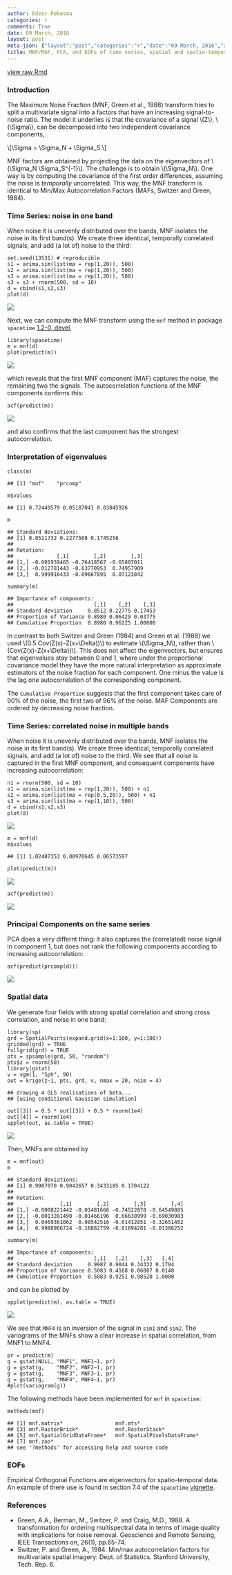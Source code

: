 ```yaml
---
author: Edzer Pebesma
categories: r
comments: True
date: 09 March, 2016
layout: post
meta-json: {"layout":"post","categories":"r","date":"09 March, 2016","author":"Edzer Pebesma","comments":true,"title":"MNF/MAF, PCA, and EOFs of time series, spatial and spatio-temporal data"}
title: MNF/MAF, PCA, and EOFs of time series, spatial and spatio-temporal data
---
```


<script src="https://cdnjs.cloudflare.com/ajax/libs/mathjax/2.7.0/MathJax.js?config=TeX-AMS-MML_HTMLorMML" type="text/javascript"></script>
[view raw
Rmd](https://raw.githubusercontent.com/edzer/r-spatial/gh-pages/_rmd/2016-03-09-MNF-PCA-EOF.Rmd)

### Introduction

The Maximum Noise Fraction (MNF, Green et al., 1988) transform tries to
split a multivariate signal into a factors that have an increasing
signal-to-noise ratio. The model it underlies is that the covariance of
a signal \\(Z\\), \\(\Sigma\\), can be decomposed into two independent
covariance components,

\\[\Sigma = \Sigma_N + \Sigma_S.\\]

MNF factors are obtained by projecting the data on the eigenvectors of
\\(\Sigma_N \Sigma_S^{-1}\\). The challenge is to obtain \\(\Sigma_N\\).
One way is by computing the covariance of the first order differences,
assuming the noise is *temporally* uncorrelated. This way, the MNF
transform is identical to Min/Max Autocorrelation Factors (MAFs, Switzer
and Green, 1984).

### Time Series: noise in one band

When noise it is unevenly distributed over the bands, MNF isolates the
noise in its first band(s). We create three identical, temporally
correlated signals, and add (a lot of) noise to the third:

    set.seed(13531) # reproducible
    s1 = arima.sim(list(ma = rep(1,20)), 500)
    s2 = arima.sim(list(ma = rep(1,20)), 500)
    s3 = arima.sim(list(ma = rep(1,20)), 500)
    s3 = s3 + rnorm(500, sd = 10)
    d = cbind(s1,s2,s3)
    plot(d)

![](/images/mnf1-1.png)

Next, we can compute the MNF transform using the `mnf` method in package
`spacetime` [1.2-0, devel](https://github.com/edzer/spacetime/),

    library(spacetime)
    m = mnf(d)
    plot(predict(m))

![](/images/mnf2-1.png)

which reveals that the first MNF component (MAF) captures the noise, the
remaining two the signals. The autocorrelation functions of the MNF
components confirms this:

    acf(predict(m))

![](/images/mnf3-1.png)

and also confirms that the last component has the strongest
autocorrelation.

### Interpretation of eigenvalues

    class(m)

    ## [1] "mnf"    "prcomp"

    m$values

    ## [1] 0.72449579 0.05187041 0.03045926

    m

    ## Standard deviations:
    ## [1] 0.8511732 0.2277508 0.1745258
    ## 
    ## Rotation:
    ##              [,1]        [,2]        [,3]
    ## [1,] -0.001939465 -0.76418567 -0.65807011
    ## [2,] -0.012781443 -0.63770953  0.74957909
    ## [3,]  0.999916433 -0.09667895  0.07123842

    summary(m)

    ## Importance of components:
    ##                          [,1]    [,2]    [,3]
    ## Standard deviation     0.8512 0.22775 0.17453
    ## Proportion of Variance 0.8980 0.06429 0.03775
    ## Cumulative Proportion  0.8980 0.96225 1.00000

In contrast to both Switzer and Green (1984) and Green et al. (1988) we
used \\(0.5 Cov(Z(x)-Z(x+\Delta))\\) to estimate \\(\Sigma_N\\), rather
than \\(Cov(Z(x)-Z(x+\Delta))\\). This does not affect the eigenvectors,
but ensures that eigenvalues stay between 0 and 1, where under the
proportional covariance model they have the more natural interpretation
as approximate estimators of the noise fraction for each component. One
minus the value is the lag one autocorrelation of the corresponding
component.

The `Cumulative Proportion` suggests that the first component takes care
of 90% of the noise, the first two of 96% of the noise. MAF Components
are ordered by decreasing noise fraction.

### Time Series: correlated noise in multiple bands

When noise it is unevenly distributed over the bands, MNF isolates the
noise in its first band(s). We create three identical, temporally
correlated signals, and add (a lot of) noise to the third. We see that
all noise is captured in the first MNF component, and consequent
components have increasing autocorrelation:

    n1 = rnorm(500, sd = 10)
    s1 = arima.sim(list(ma = rep(1,20)), 500) + n1
    s2 = arima.sim(list(ma = rep(0.5,20)), 500) + n1
    s3 = arima.sim(list(ma = rep(1,10)), 500)
    d = cbind(s1,s2,s3)
    plot(d)

![](/images/mnf4-1.png)

    m = mnf(d)
    m$values

    ## [1] 1.02487353 0.08970645 0.06573597

    plot(predict(m))

![](/images/mnf4-2.png)

    acf(predict(m))

![](/images/mnf4-3.png)

### Principal Components on the same series

PCA does a very differnt thing: it also captures the (correlated) noise
signal in component 1, but does not rank the following components
according to increasing autocorrelation:

    acf(predict(prcomp(d)))

![](/images/mnf5-1.png)

### Spatial data

We generate four fields with strong spatial correlation and strong cross
correlation, and noise in one band:

    library(sp)
    grd = SpatialPoints(expand.grid(x=1:100, y=1:100))
    gridded(grd) = TRUE
    fullgrid(grd) = TRUE
    pts = spsample(grd, 50, "random")
    pts$z = rnorm(50)
    library(gstat)
    v = vgm(1, "Sph", 90)
    out = krige(z~1, pts, grd, v, nmax = 20, nsim = 4)

    ## drawing 4 GLS realisations of beta...
    ## [using conditional Gaussian simulation]

    out[[3]] = 0.5 * out[[3]] + 0.5 * rnorm(1e4)
    out[[4]] = rnorm(1e4)
    spplot(out, as.table = TRUE)

![](/images/mnf6-1.png)

Then, MNFs are obtained by

    m = mnf(out)
    m

    ## Standard deviations:
    ## [1] 0.9987070 0.9043657 0.3433185 0.1704122
    ## 
    ## Rotation:
    ##               [,1]        [,2]        [,3]        [,4]
    ## [1,] -0.0008221442 -0.01481666 -0.74522878 -0.64549885
    ## [2,] -0.0013281490 -0.01466196  0.66638999 -0.69030983
    ## [3,]  0.0469361062  0.98542516 -0.01412851 -0.32651402
    ## [4,]  0.9988966724 -0.16882759 -0.01894281 -0.01386252

    summary(m)

    ## Importance of components:
    ##                          [,1]   [,2]    [,3]   [,4]
    ## Standard deviation     0.9987 0.9044 0.34332 0.1704
    ## Proportion of Variance 0.5083 0.4168 0.06007 0.0148
    ## Cumulative Proportion  0.5083 0.9251 0.98520 1.0000

and can be plotted by

    spplot(predict(m), as.table = TRUE)

![](/images/mnf8-1.png)

We see that `MNF4` is an inversion of the signal in `sim1` and `sim2`.
The variograms of the MNFs show a clear increase in spatial correlation,
from MNF1 to MNF4.

    pr = predict(m)
    g = gstat(NULL, "MNF1", MNF1~1, pr)
    g = gstat(g,    "MNF2", MNF2~1, pr)
    g = gstat(g,    "MNF3", MNF3~1, pr)
    g = gstat(g,    "MNF4", MNF4~1, pr)
    #plot(variogram(g))

The following methods have been implemented for `mnf` in `spacetime`:

    methods(mnf)

    ## [1] mnf.matrix*                 mnf.mts*                   
    ## [3] mnf.RasterBrick*            mnf.RasterStack*           
    ## [5] mnf.SpatialGridDataFrame*   mnf.SpatialPixelsDataFrame*
    ## [7] mnf.zoo*                   
    ## see '?methods' for accessing help and source code

### EOFs

Empirical Orthogonal Functions are eigenvectors for spatio-temporal
data. An example of there use is found in section 7.4 of the `spacetime`
[vignette](https://cran.r-project.org/web/packages/spacetime/vignettes/jss816.pdf).

### References

-   Green, A.A., Berman, M., Switzer, P. and Craig, M.D., 1988. A
    transformation for ordering multispectral data in terms of image
    quality with implications for noise removal. Geoscience and Remote
    Sensing, IEEE Transactions on, 26(1), pp.65-74.
-   Switzer, P. and Green, A., 1984. Min/max autocorrelation factors for
    multivariate spatial imagery: Dept. of Statistics. Stanford
    University, Tech. Rep. 6.
